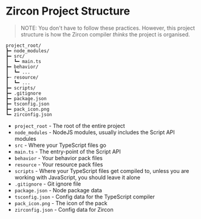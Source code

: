 # Zircon Project Structure

> NOTE: You don't have to follow these practices. However, this project structure is how the Zircon compiler *thinks* the project is organised.

```
project_root/
┣━ node_modules/
┣━ src/
┃  ┗━ main.ts
┣━ behavior/
┃  ┗━ ...
┣─ resource/
┃  ┗━ ...
┣━ scripts/
┣━ .gitignore
┣━ package.json
┣━ tsconfig.json
┣━ pack_icon.png
┗━ zirconfig.json
```

- `project_root` - The root of the entire project
- `node_modules` - NodeJS modules, usually includes the Script API modules
- `src` - Where your TypeScript files go
- `main.ts` - The entry-point of the Script API
- `behavior` - Your behavior pack files
- `resource` - Your resource pack files
- `scripts` - Where your TypeScript files get compiled to, unless you are working with JavaScript, you should leave it alone
- `.gitignore` - Git ignore file
- `package.json` - Node package data
- `tsconfig.json` - Config data for the TypeScript compiler
- `pack_icon.png` - The icon of the pack
- `zirconfig.json` - Config data for Zircon